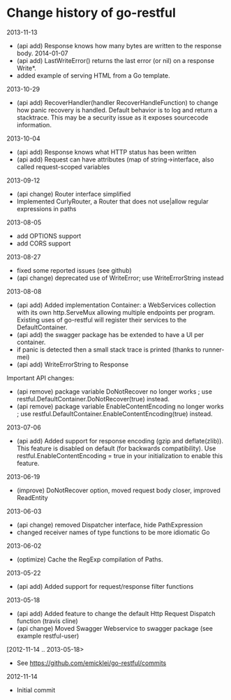 Change history of go-restful
=
2013-11-13
 - (api add) Response knows how many bytes are written to the response body.
2014-01-07
 - (api add) LastWriteError() returns the last error (or nil) on a response Write*.
 - added example of serving HTML from a Go template.

2013-10-29
 - (api add) RecoverHandler(handler RecoverHandleFunction) to change how panic recovery is handled. Default behavior is to log and return a stacktrace. This may be a security issue as it exposes sourcecode information.

2013-10-04
 - (api add) Response knows what HTTP status has been written
 - (api add) Request can have attributes (map of string->interface, also called request-scoped variables

2013-09-12
 - (api change) Router interface simplified
 - Implemented CurlyRouter, a Router that does not use|allow regular expressions in paths

2013-08-05
 - add OPTIONS support
 - add CORS support

2013-08-27
 - fixed some reported issues (see github)
 - (api change) deprecated use of WriteError; use WriteErrorString instead

2013-08-08
 - (api add) Added implementation Container: a WebServices collection with its own http.ServeMux allowing multiple endpoints per program. Existing uses of go-restful will register their services to the DefaultContainer.
 - (api add) the swagger package has be extended to have a UI per container.
 - if panic is detected then a small stack trace is printed (thanks to runner-mei)
 - (api add) WriteErrorString to Response

Important API changes:

 - (api remove) package variable DoNotRecover no longer works ; use restful.DefaultContainer.DoNotRecover(true) instead.
 - (api remove) package variable EnableContentEncoding no longer works ; use restful.DefaultContainer.EnableContentEncoding(true) instead.
 
 
2013-07-06

 - (api add) Added support for response encoding (gzip and deflate(zlib)). This feature is disabled on default (for backwards compatibility). Use restful.EnableContentEncoding = true in your initialization to enable this feature.

2013-06-19

 - (improve) DoNotRecover option, moved request body closer, improved ReadEntity

2013-06-03

 - (api change) removed Dispatcher interface, hide PathExpression
 - changed receiver names of type functions to be more idiomatic Go

2013-06-02

 - (optimize) Cache the RegExp compilation of Paths.

2013-05-22
	
 - (api add) Added support for request/response filter functions

2013-05-18


 - (api add) Added feature to change the default Http Request Dispatch function (travis cline)
 - (api change) Moved Swagger Webservice to swagger package (see example restful-user)

[2012-11-14 .. 2013-05-18>
 
 - See https://github.com/emicklei/go-restful/commits

2012-11-14

 - Initial commit


